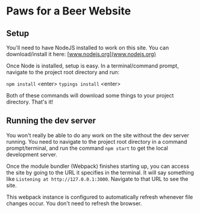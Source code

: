 # Paws for a Beer Website

## Setup

You'll need to have NodeJS installed to work on this site.
You can download/install it here: [www.nodejs.org](www.nodejs.org)

Once Node is installed, setup is easy. In a terminal/command prompt, navigate to the project root directory and run:

`npm install` \<enter\>
`typings install` \<enter\>

Both of these commands will download some things to your project directory.
That's it!

## Running the dev server

You won't really be able to do any work on the site without the dev server running. You need to navigate to the project root directory in a command prompt/terminal, and run the command `npm start` to get the local development server.

Once the module bundler (Webpack) finishes starting up, you can access the site by going to the URL it specifies in the terminal. It will say something like `Listening at http://127.0.0.1:3000`. Navigate to that URL to see the site.

This webpack instance is configured to automatically refresh whenever file changes occur. You don't need to refresh the browser.